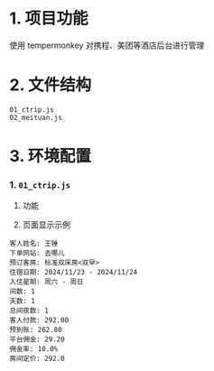 # 1. 项目功能

使用 tempermonkey 对携程、美团等酒店后台进行管理

# 2. 文件结构

```
01_ctrip.js
02_meituan.js
```


# 3. 环境配置

### 1. `01_ctrip.js`

1. 功能



2. 页面显示示例

```
客人姓名: 王锤
下单网站: 去哪儿
预订客房: 标准双床房<双早>
住宿日期: 2024/11/23 - 2024/11/24
入住星期: 周六 - 周日
间数: 1
天数: 1
总间夜数: 1
客人付款: 292.00
预到账: 262.80
平台佣金: 29.20
佣金率: 10.0%
房间定价: 292.0
```
